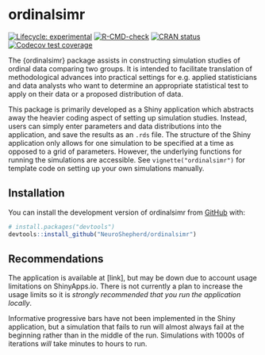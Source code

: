 
<!-- README.md is generated from README.Rmd. Please edit that file -->

# ordinalsimr

<!-- badges: start -->

[![Lifecycle:
experimental](https://img.shields.io/badge/lifecycle-experimental-orange.svg)](https://lifecycle.r-lib.org/articles/stages.html#experimental)
[![R-CMD-check](https://github.com/NeuroShepherd/ordinalsimr/actions/workflows/R-CMD-check.yaml/badge.svg)](https://github.com/NeuroShepherd/ordinalsimr/actions/workflows/R-CMD-check.yaml)
[![CRAN
status](https://www.r-pkg.org/badges/version/ordinalsimr)](https://CRAN.R-project.org/package=ordinalsimr)
[![Codecov test
coverage](https://codecov.io/gh/NeuroShepherd/ordinalsimr/branch/master/graph/badge.svg)](https://app.codecov.io/gh/NeuroShepherd/ordinalsimr?branch=master)
<!-- badges: end -->

The {ordinalsimr} package assists in constructing simulation studies of
ordinal data comparing two groups. It is intended to facilitate
translation of methodological advances into practical settings for
e.g. applied statisticians and data analysts who want to determine an
appropriate statistical test to apply on their data or a proposed
distribution of data.

This package is primarily developed as a Shiny application which
abstracts away the heavier coding aspect of setting up simulation
studies. Instead, users can simply enter parameters and data
distributions into the application, and save the results as an `.rds`
file. The structure of the Shiny application only allows for one
simulation to be specified at a time as opposed to a grid of parameters.
However, the underlying functions for running the simulations are
accessible. See `vignette("ordinalsimr")` for template code on setting
up your own simulations manually.

## Installation

You can install the development version of ordinalsimr from
[GitHub](https://github.com/) with:

``` r
# install.packages("devtools")
devtools::install_github("NeuroShepherd/ordinalsimr")
```

## Recommendations

The application is available at \[link\], but may be down due to account
usage limitations on ShinyApps.io. There is not currently a plan to
increase the usage limits so it is *strongly recommended that you run
the application locally*.

Informative progressive bars have not been implemented in the Shiny
application, but a simulation that fails to run will almost always fail
at the beginning rather than in the middle of the run. Simulations with
1000s of iterations *will* take minutes to hours to run.
